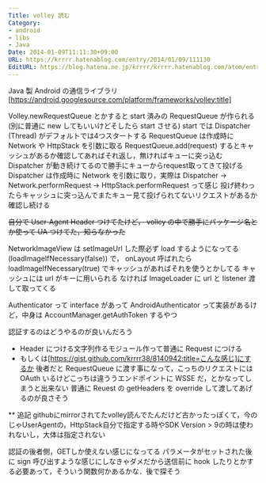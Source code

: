 ```yaml
---
Title: volley 読む
Category:
- android
- libs
- Java
Date: 2014-01-09T11:11:30+09:00
URL: https://krrrr.hatenablog.com/entry/2014/01/09/111130
EditURL: https://blog.hatena.ne.jp/krrrr/krrrr.hatenablog.com/atom/entry/12921228815716102282
---
```


Java 製 Android の通信ライブラリ[https://android.googlesource.com/platform/frameworks/volley:title]

Volley.newRequestQueue とかすると start 済みの RequestQueue が作られる
(別に普通に new してもいいけどそしたら start させる)
start では Dispatcher (Thread) がデフォルトでは4つスタートする
RequestQueue は作成時に Network や HttpStack を引数に取る
RequestQueue.add(request) するとキャッシュがあるか確認してあればそれ返し，無ければキューに突っ込む
Dispatcher が動き続けてるので勝手にキューからrequest取ってきて投げる
Dispatcher は作成時に Network を引数に取り，実際は Dispatcher → Network.performRequest → HttpStack.performRequest って感じ 
投げ終わったらキャッシュに突っ込んでまたキュー見て投げられてないリクエストがあるか確認し続ける

<s>自分で User-Agent Header つけてたけど， volley の中で勝手にパッケージ名とか使って UA つけてた，知らなかった</s>

NetworkImageView は setImageUrl した際必ず load するようになってる (loadImageIfNecessary(false))
で， onLayout 呼ばれたら loadImageIfNecessary(true) でキャッシュがあればそれを使うとかしてる
キャッシュには url がキーに用いられる
なければ ImageLoader に url と listener 渡して取ってくる

Authenticator って interface があって AndroidAuthenticator って実装があるけど，中身は AccountManager.getAuthToken するやつ

認証するのはどうやるのが良いんだろう
- Header につける文字列作るモジュール作って普通に Request につける
- もしくは[https://gist.github.com/krrrr38/8140942:title=こんな感じ]にするか
後者だと RequestQueue に渡す事になって，こっちのリクエストには OAuth いるけどこっちは違ううエンドポイントに WSSE だ，とかなってしまうと出来ない
普通に Reuest の getHeaders を override して渡してあげるのが良さそう

** 追記
githubにmirrorされてたvolley読んでたんだけど古かったっぽくて，今のじゃUserAgentの，HttpStack自分で指定する時やSDK Version > 9の時は使われないし，大体は指定されない

認証の後者側，GETしか使えない感じになってる
パラメータがセットされた後に sign 呼び出すような感じにしなきゃダメだから送信前に hook したりとかする必要あって，そういう関数何かあるかな．後で探そう

